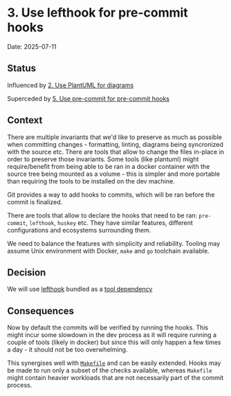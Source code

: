 # 3. Use lefthook for pre-commit hooks

Date: 2025-07-11

## Status

Influenced by [2. Use PlantUML for diagrams](0002-use-plantuml-for-diagrams.md)

Superceded by [5. Use pre-commit for pre-commit hooks](0005-use-pre-commit-for-pre-commit-hooks.md)

## Context

There are multiple invariants that we'd like to preserve as much as possible
when committing changes - formatting, linting, diagrams being syncronized with
the source etc. There are tools that allow to change the files in-place in order
to preserve those invariants. Some tools (like plantuml) might require/benefit
from being able to be ran in a docker container with the source tree being
mounted as a volume - this is simpler and more portable than requiring the tools
to be installed on the dev machine.

Git provides a way to add hooks to commits, which will be ran before the commit
is finalized.

There are tools that allow to declare the hooks that need to be ran:
`pre-commit`, `lefthook`, `huskey` etc. They have similar features, different
configurations and ecosystems surrounding them.

We need to balance the features with simplicity and reliability. Tooling may
assume Unix environment with Docker, `make` and `go` toolchain available.

## Decision

We will use [lefthook](https://github.com/evilmartians/lefthook) bundled as a
[tool dependency](https://tip.golang.org/doc/modules/managing-dependencies#tools)

## Consequences

Now by default the commits will be verified by running the hooks. This might
incur some slowdown in the dev process as it will require running a couple of
tools (likely in docker) but since this will only happen a few times a day - it
should not be too overwhelming.

This synergises well with [`Makefile`](../../Makefile) and can be easily
extended. Hooks may be made to run only a subset of the checks available,
whereas `Makefile` might contain heavier workloads that are not necessarily part
of the commit process.
